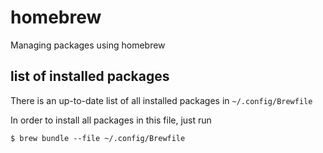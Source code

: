 # homebrew

Managing packages using homebrew

## list of installed packages

There is an up-to-date list of all installed packages in `~/.config/Brewfile`

In order to install all packages in this file, just run

```
$ brew bundle --file ~/.config/Brewfile
```